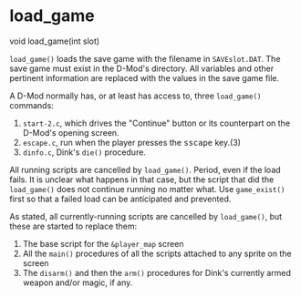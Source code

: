 # load_game

<Prototype>void load_game(int slot)</Prototype>

`load_game()` loads the save game with the filename in `SAVEslot.DAT`. The save game must exist in the D-Mod's directory. All variables and other pertinent information are replaced with the values in the save game file.

A D-Mod normally has, or at least has access to, three `load_game()` commands:
1. `start-2.c`, which drives the "Continue" button or its counterpart on the D-Mod's opening screen.
2. `escape.c`, run when the player presses the <kbd>sscape</kbd> key.(3) 
3. `dinfo.c`, Dink's `die()` procedure.

All running scripts are cancelled by `load_game()`. Period, even if the load fails. It is unclear what happens in that case, but the script that did the `load_game()` does not continue running no matter what. Use `game_exist()` first so that a failed load can be anticipated and prevented.

As stated, all currently-running scripts are cancelled by `load_game()`, but these are started to replace them: 

1. The base script for the `&player_map` screen
2. All the `main()` procedures of all the scripts attached to any sprite on the screen
3. The `disarm()` and then the `arm()` procedures for Dink's currently armed weapon and/or magic, if any.
